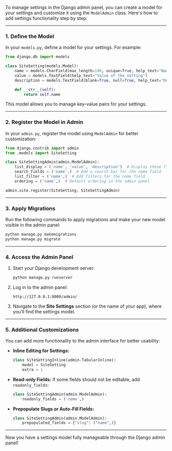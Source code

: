 To manage settings in the Django admin panel, you can create a model for your settings and customize it using the `ModelAdmin` class. Here's how to add settings functionality step by step:

---

### **1. Define the Model**

In your `models.py`, define a model for your settings. For example:

```python
from django.db import models

class SiteSetting(models.Model):
    name = models.CharField(max_length=100, unique=True, help_text="Name of the setting")
    value = models.TextField(help_text="Value of the setting")
    description = models.TextField(blank=True, null=True, help_text="Description of the setting")

    def __str__(self):
        return self.name
```

This model allows you to manage key-value pairs for your settings.

---

### **2. Register the Model in Admin**

In your `admin.py`, register the model using `ModelAdmin` for better customization:

```python
from django.contrib import admin
from .models import SiteSetting

class SiteSettingAdmin(admin.ModelAdmin):
    list_display = ('name', 'value', 'description')  # Display these fields in the list view
    search_fields = ('name',)  # Add a search bar for the name field
    list_filter = ('name',)  # Add filters for the name field
    ordering = ('name',)  # Default ordering in the admin panel

admin.site.register(SiteSetting, SiteSettingAdmin)
```

---

### **3. Apply Migrations**

Run the following commands to apply migrations and make your new model visible in the admin panel:

```bash
python manage.py makemigrations
python manage.py migrate
```

---

### **4. Access the Admin Panel**

1. Start your Django development server:
   ```bash
   python manage.py runserver
   ```

2. Log in to the admin panel:
   ```
   http://127.0.0.1:8000/admin/
   ```

3. Navigate to the **Site Settings** section (or the name of your app), where you'll find the settings model.

---

### **5. Additional Customizations**

You can add more functionality to the admin interface for better usability:

- **Inline Editing for Settings:**
  ```python
  class SiteSettingInline(admin.TabularInline):
      model = SiteSetting
      extra = 1
  ```

- **Read-only Fields:**
  If some fields should not be editable, add `readonly_fields`:
  ```python
  class SiteSettingAdmin(admin.ModelAdmin):
      readonly_fields = ('name',)
  ```

- **Prepopulate Slugs or Auto-Fill Fields:**
  ```python
  class SiteSettingAdmin(admin.ModelAdmin):
      prepopulated_fields = {"slug": ("name",)}
  ```

---

Now you have a settings model fully manageable through the Django admin panel!